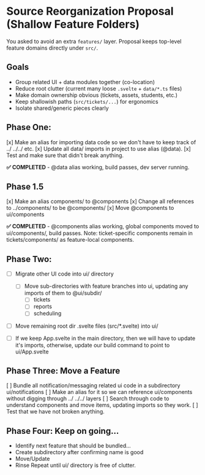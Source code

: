 # Source Reorganization Proposal (Shallow Feature Folders)

You asked to avoid an extra `features/` layer. Proposal keeps top-level feature domains directly under `src/`.

## Goals

- Group related UI + data modules together (co-location)
- Reduce root clutter (current many loose `.svelte` + `data/*.ts` files)
- Make domain ownership obvious (tickets, assets, students, etc.)
- Keep shallowish paths (`src/tickets/...`) for ergonomics
- Isolate shared/generic pieces clearly

## Phase One:

[x] Make an alias for importing data code so we don't have to keep track of ../ ../../ etc.
[x] Update all data/ imports in project to use alias (@data).
[x] Test and make sure that didn't break anything.

**✅ COMPLETED** - @data alias working, build passes, dev server running.

## Phase 1.5

[x] Make an alias components/ to @components
[x] Change all references to ../components/ to be @components/
[x] Move @components to ui/components

**✅ COMPLETED** - @components alias working, global components moved to ui/components/, build passes. Note: ticket-specific components remain in tickets/components/ as feature-local components.

## Phase Two:

- [ ] Migrate other UI code into ui/ directory
  - [ ] Move sub-directories with feature branches into ui, updating any imports of them to @ui/subdir/
    - [ ] tickets
    - [ ] reports
    - [ ] scheduling
- [ ] Move remaining root dir .svelte files (src/\*.svelte) into ui/

- [ ] If we keep App.svelte in the main directory, then we will have to update it's imports, otherwise, update our build command to point to ui/App.svelte

## Phase Three: Move a Feature

[ ] Bundle all notification/messaging related ui code in a subdirectory ui/notifications
[ ] Make an alias for it so we can reference ui/components without digging through ../ ../../ layers
[ ] Search through code to understand components and move items, updating imports so they work.
[ ] Test that we have not broken anything.

## Phase Four: Keep on going...

- Identify next feature that should be bundled...
- Create subdirectory after confirming name is good
- Move/Update
- Rinse Repeat until ui/ directory is free of clutter.

